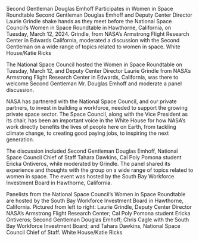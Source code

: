Second Gentleman Douglas Emhoff Participates in Women in Space Roundtable 
 Second Gentleman Douglas Emhoff and Deputy Center Director Laurie Grindle shake hands as they meet before the National Space Council’s Women in Space Roundtable in Hawthorne, California, on Tuesday, March 12, 2024. Grindle, from NASA’s Armstrong Flight Research Center in Edwards California, moderated a discussion with the Second Gentleman on a wide range of topics related to women in space. White House/Katie Ricks

The National Space Council hosted the Women in Space Roundtable on Tuesday, March 12, and Deputy Center Director Laurie Grindle from NASA’s Armstrong Flight Research Center in Edwards, California, was there to welcome Second Gentleman Mr. Douglas Emhoff and moderate a panel discussion.

NASA has partnered with the National Space Council, and our private partners, to invest in building a workforce, needed to support the growing private space sector. The Space Council, along with the Vice President as its chair, has been an important voice in the White House for how NASA’s work directly benefits the lives of people here on Earth, from tackling climate change, to creating good paying jobs, to inspiring the next generation.

The discussion included Second Gentleman Douglas Emhoff, National Space Council Chief of Staff Tahara Dawkins, Cal Poly Pomona student Ericka Ontiveros, while moderated by Grindle. The panel shared its experience and thoughts with the group on a wide range of topics related to women in space. The event was hosted by the South Bay Workforce Investment Board in Hawthorne, California.

Panelists from the National Space Council’s Women in Space Roundtable are hosted by the South Bay Workforce Investment Board in Hawthorne, California. Pictured from left to right: Laurie Grindle, Deputy Center Director NASA’s Armstrong Flight Research Center; Cal Poly Pomona student Ericka Ontiveros; Second Gentleman Douglas Emhoff; Chris Cagle with the South Bay Workforce Investment Board; and Tahara Dawkins, National Space Council Chief of Staff. White House/Katie Ricks